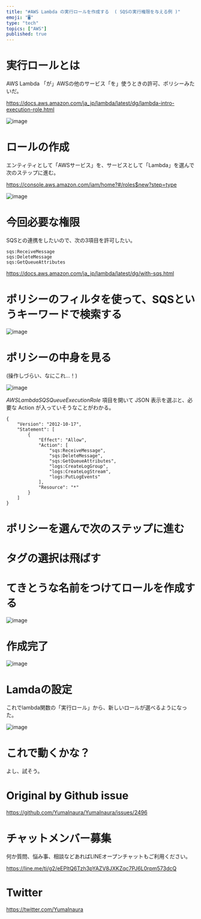 ```yaml
---
title: "#AWS Lambda の実行ロールを作成する  ( SQSの実行権限を与える例 )"
emoji: "🖥"
type: "tech"
topics: ["AWS"]
published: true
---
```


# 実行ロールとは

AWS Lambda 「が」AWSの他のサービス「を」使うときの許可、ポリシーみたいだ。

https://docs.aws.amazon.com/ja_jp/lambda/latest/dg/lambda-intro-execution-role.html

![image](https://user-images.githubusercontent.com/13635059/65368625-89f47480-dc7e-11e9-8b17-4d62429cb5bb.png)

# ロールの作成

エンティティとして「AWSサービス」を、サービスとして「Lambda」を選んで次のステップに進む。

https://console.aws.amazon.com/iam/home?#/roles$new?step=type

![image](https://user-images.githubusercontent.com/13635059/65368611-6a5d4c00-dc7e-11e9-9ece-a0bc0444848f.png)

# 今回必要な権限

SQSとの連携をしたいので、次の3項目を許可したい。

```
sqs:ReceiveMessage
sqs:DeleteMessage
sqs:GetQueueAttributes
```

https://docs.aws.amazon.com/ja_jp/lambda/latest/dg/with-sqs.html

# ポリシーのフィルタを使って、SQSというキーワードで検索する


![image](https://user-images.githubusercontent.com/13635059/65368664-5b2ace00-dc7f-11e9-825c-6ffeae888c84.png)

# ポリシーの中身を見る

(操作しづらい、なにこれ…！)

![image](https://user-images.githubusercontent.com/13635059/65369033-35072d00-dc83-11e9-863d-7d5f10060402.png)

*AWSLambdaSQSQueueExecutionRole* 項目を開いて JSON  表示を選ぶと、必要な Action が入っていそうなことがわかる。

```
{
    "Version": "2012-10-17",
    "Statement": [
        {
            "Effect": "Allow",
            "Action": [
                "sqs:ReceiveMessage",
                "sqs:DeleteMessage",
                "sqs:GetQueueAttributes",
                "logs:CreateLogGroup",
                "logs:CreateLogStream",
                "logs:PutLogEvents"
            ],
            "Resource": "*"
        }
    ]
}
```

# ポリシーを選んで次のステップに進む

# タグの選択は飛ばす

# てきとうな名前をつけてロールを作成する

![image](https://user-images.githubusercontent.com/13635059/65369053-6f70ca00-dc83-11e9-91a6-7814619765e5.png)



# 作成完了

![image](https://user-images.githubusercontent.com/13635059/65369063-88797b00-dc83-11e9-962e-fe5ebc271908.png)

# Lamdaの設定

これでlambda関数の「実行ロール」から、新しいロールが選べるようになった。

![image](https://user-images.githubusercontent.com/13635059/65369076-c080be00-dc83-11e9-87a3-df51a69385ff.png)

# これで動くかな？

よし、試そう。

# Original by Github issue

https://github.com/YumaInaura/YumaInaura/issues/2496








<!-- Update From Qiita API -->

# チャットメンバー募集


何か質問、悩み事、相談などあればLINEオープンチャットもご利用ください。

https://line.me/ti/g2/eEPltQ6Tzh3pYAZV8JXKZqc7PJ6L0rpm573dcQ





# Twitter


https://twitter.com/YumaInaura


<!-- Update From Qiita API -->


